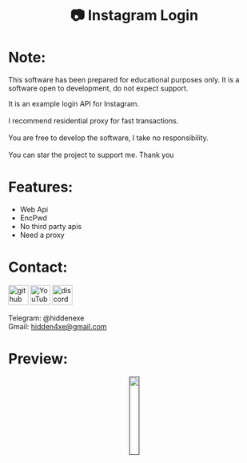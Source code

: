 <div align="center">
  <h1>📷 Instagram Login</h1>
</div>

# Note:

This software has been prepared for educational purposes only.
It is a software open to development, do not expect support.

It is an example login API for Instagram.
<br><br>
I recommend residential proxy for fast transactions.
<br><br>
You are free to develop the software, I take no responsibility.
<br><br>
You can star the project to support me. Thank you

# Features:

- Web Api
- EncPwd
- No third party apis
- Need a proxy
 
# Contact:

[<img src='https://cdn.jsdelivr.net/npm/simple-icons@3.0.1/icons/github.svg' alt='github' height='40'>](https://github.com/hiddenexee)  [<img src='https://cdn.jsdelivr.net/npm/simple-icons@3.0.1/icons/youtube.svg' alt='YouTube' height='40'>](https://www.youtube.com/@hidden4xe)  [<img src='https://cdn.jsdelivr.net/npm/simple-icons@3.0.1/icons/discord.svg' alt='discord' height='40'>](https://discord.com/users/1213658859185381387)


Telegram: @hiddenexe
<br>
Gmail: hidden4xe@gmail.com
 
# Preview:

<div align="center">
      <a href="">
         <img src="https://png.pngtree.com/png-vector/20221018/ourmid/pngtree-youtube-social-media-round-icon-png-image_6315993.png" style="width:20%;">
      </a>
</div>

